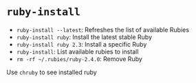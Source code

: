 # `ruby-install`

- `ruby-install --latest`: Refreshes the list of available Rubies
- `ruby-install ruby`: Install the latest stable Ruby
- `ruby-install ruby 2.3`: Install a specific Ruby
- `ruby-install`: List available rubies to install
- `rm -rf ~/.rubies/ruby-2.4.0`: Remove Ruby

Use `chruby` to see installed ruby
